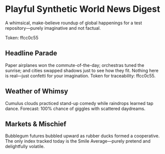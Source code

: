 # Playful Synthetic World News Digest

A whimsical, make-believe roundup of global happenings for a test repository—purely imaginative and not factual.

Token: ffcc0c55

## Headline Parade

Paper airplanes won the commute-of-the-day; orchestras tuned the sunrise; and cities swapped shadows just to see how they fit. Nothing here is real—just confetti for your imagination. Token for traceability: ffcc0c55.

## Weather of Whimsy

Cumulus clouds practiced stand-up comedy while raindrops learned tap dance. Forecast: 100% chance of giggles with scattered daydreams.

## Markets & Mischief

Bubblegum futures bubbled upward as rubber ducks formed a cooperative. The only index tracked today is the Smile Average—purely pretend and delightfully volatile.